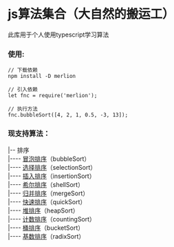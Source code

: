 # js算法集合（大自然的搬运工）
此库用于个人使用typescript学习算法
### 使用:
```
// 下载依赖
npm install -D merlion

// 引入依赖
let fnc = require('merlion');

// 执行方法
fnc.bubbleSort([4, 2, 1, 0.5, -3, 13]);
```

### 现支持算法：
|-- 排序<br>
|---- [冒泡排序](./doc/sort/bubbleSort.md)（bubbleSort）<br>
|---- [选择排序](./doc/sort/selectionSort.md)（selectionSort）<br>
|---- [插入排序](./doc/sort/insertionSort.md)（insertionSort）<br>
|---- [希尔排序](./doc/sort/shellSort.md)（shellSort）<br>
|---- [归并排序](./doc/sort/mergeSort.md)（mergeSort）<br>
|---- [快速排序](./doc/sort/quickSort.md)（quickSort）<br>
|---- [堆排序](./doc/sort/heapSort.md)（heapSort）<br>
|---- [计数排序](./doc/sort/countingSort.md)（countingSort）<br>
|---- [桶排序](./doc/sort/bucketSort.md)（bucketSort）<br>
|---- [基数排序](./doc/sort/radixSort.md)（radixSort）<br>
